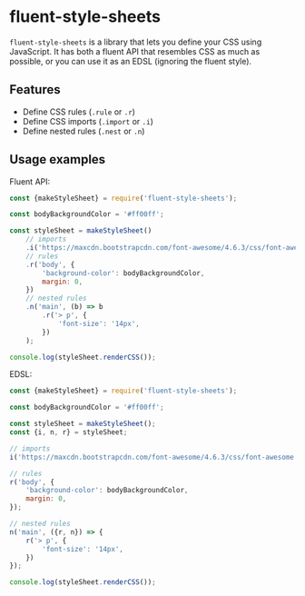 fluent-style-sheets
===================
`fluent-style-sheets` is a library that lets you define your CSS using JavaScript.
It has both a fluent API that resembles CSS as much as possible, or you can use it as an EDSL (ignoring the fluent style).

Features
--------
* Define CSS rules (`.rule` or `.r`)
* Define CSS imports (`.import` or `.i`)
* Define nested rules (`.nest` or `.n`)

Usage examples
--------------
Fluent API:
```js
const {makeStyleSheet} = require('fluent-style-sheets');

const bodyBackgroundColor = '#ff00ff';

const styleSheet = makeStyleSheet()
    // imports
    .i('https://maxcdn.bootstrapcdn.com/font-awesome/4.6.3/css/font-awesome.min.css')
    // rules
    .r('body', {
        'background-color': bodyBackgroundColor,
        margin: 0,
    })
    // nested rules
    .n('main', (b) => b
        .r('> p', {
            'font-size': '14px',
        })
    );

console.log(styleSheet.renderCSS());
```

EDSL:
```js
const {makeStyleSheet} = require('fluent-style-sheets');

const bodyBackgroundColor = '#ff00ff';

const styleSheet = makeStyleSheet();
const {i, n, r} = styleSheet;

// imports
i('https://maxcdn.bootstrapcdn.com/font-awesome/4.6.3/css/font-awesome.min.css');

// rules
r('body', {
    'background-color': bodyBackgroundColor,
    margin: 0,
});

// nested rules
n('main', ({r, n}) => {
    r('> p', {
        'font-size': '14px',
    })
});

console.log(styleSheet.renderCSS());
```
